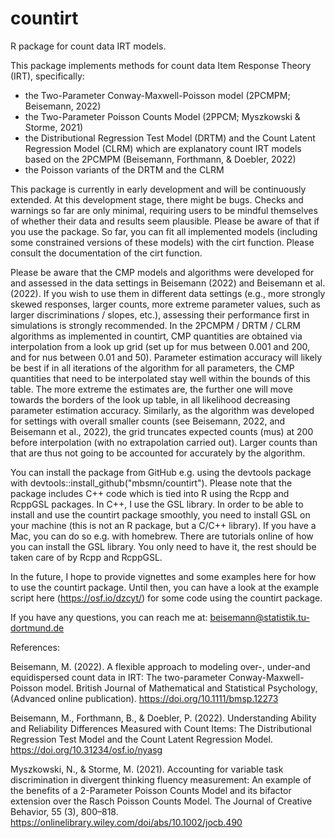 # countirt
 R package for count data IRT models.

This package implements methods for count data Item Response Theory (IRT), specifically:

- the Two-Parameter Conway-Maxwell-Poisson model (2PCMPM; Beisemann, 2022)
- the Two-Parameter Poisson Counts Model (2PPCM; Myszkowski & Storme, 2021)
- the Distributional Regression Test Model (DRTM) and the Count Latent Regression Model (CLRM) which are explanatory count IRT models based on the 2PCMPM (Beisemann, Forthmann, & Doebler, 2022)
- the Poisson variants of the DRTM and the CLRM

This package is currently in early development and will be continuously extended. At this development stage, there might be bugs. Checks and warnings so far are only minimal, requiring users to be mindful themselves of whether their data and results seem plausible. Please be aware of that if you use the package. So far, you can fit all implemented models (including some constrained versions of these models) with the cirt function. Please consult the documentation of the cirt function. 

Please be aware that the CMP models and algorithms were developed for and assessed in the data settings in Beisemann (2022) and Beisemann et al. (2022). If you wish to use them in different data settings (e.g., more strongly skewed responses, larger counts, more extreme parameter values, such as larger discriminations / slopes, etc.), assessing their performance first in simulations is strongly recommended. In the 2PCMPM / DRTM / CLRM algorithms as implemented in countirt, CMP quantities are obtained via interpolation from a look up grid (set up for mus between 0.001 and 200, and for nus between 0.01 and 50). Parameter estimation accuracy will likely be best if in all iterations of the algorithm for all parameters, the CMP quantities that need to be interpolated stay well within the bounds of this table. The more extreme the estimates are, the further one will move towards the borders of the look up table, in all likelihood decreasing parameter estimation accuracy. Similarly, as the algorithm was developed for settings with overall smaller counts (see Beisemann, 2022, and Beisemann et al., 2022), the grid truncates expected counts (mus) at 200 before interpolation (with no extrapolation carried out). Larger counts than that are thus not going to be accounted for accurately by the algorithm. 

You can install the package from GitHub e.g. using the devtools package with devtools::install_github("mbsmn/countirt"). Please note that the package includes C++ code which is tied into R using the Rcpp and RcppGSL packages. In C++, I use the GSL library. In order to be able to install and use the countirt package smoothly, you need to install GSL on your machine (this is not an R package, but a C/C++ library). If you have a Mac, you can do so e.g. with homebrew. There are tutorials online of how you can install the GSL library. You only need to have it, the rest should be taken care of by Rcpp and RcppGSL.

In the future, I hope to provide vignettes and some examples here for how to use the countirt package. Until then, you can have a look at the example script here (https://osf.io/dzcyt/) for some code using the countirt package.

If you have any questions, you can reach me at: beisemann@statistik.tu-dortmund.de

References:

Beisemann, M. (2022). A flexible approach to modeling over-, under-and equidispersed count data in IRT: The two-parameter Conway-Maxwell-Poisson model. British Journal of Mathematical and Statistical Psychology, (Advanced online publication). https://doi.org/10.1111/bmsp.12273

Beisemann, M., Forthmann, B., & Doebler, P. (2022). Understanding Ability and Reliability Differences Measured with Count Items: The Distributional Regression Test Model and the Count Latent Regression Model. https://doi.org/10.31234/osf.io/nyasg

Myszkowski, N., & Storme, M. (2021). Accounting for variable task discrimination in divergent thinking fluency measurement: An example of the benefits of a 2-Parameter Poisson Counts Model and its bifactor extension over the Rasch Poisson Counts Model. The Journal of Creative Behavior, 55 (3), 800–818. https://onlinelibrary.wiley.com/doi/abs/10.1002/jocb.490

